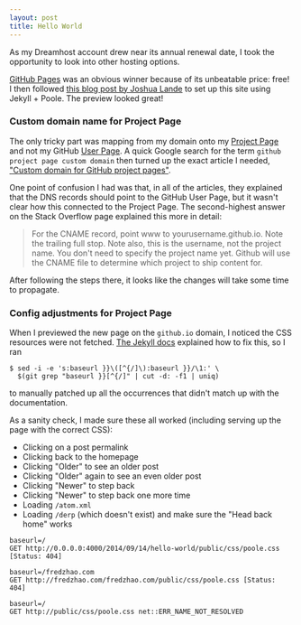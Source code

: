 ```yaml
---
layout: post
title: Hello World
---
```


As my Dreamhost account drew near its annual renewal date, I took the opportunity to look into other hosting options.

[GitHub Pages](https://pages.github.com/) was an obvious winner because of its unbeatable price: free! I then followed [this blog post by Joshua Lande](http://joshualande.com/jekyll-github-pages-poole/) to set up this site using Jekyll + Poole. The preview looked great!

### Custom domain name for Project Page

The only tricky part was mapping from my domain onto my [Project Page](https://github.com/frdzy/fredzhao.com) and not my GitHub [User Page](https://frdzy.github.io). A quick Google search for the term `github project page custom domain` then turned up the exact article I needed, ["Custom domain for GitHub project pages"](http://stackoverflow.com/questions/9082499/custom-domain-for-github-project-pages).

One point of confusion I had was that, in all of the articles, they explained that the DNS records should point to the GitHub User Page, but it wasn't clear how this connected to the Project Page. The second-highest answer on the Stack Overflow page explained this more in detail:

> For the CNAME record, point www to yourusername.github.io. Note the trailing full stop. Note also, this is the username, not the project name. You don't need to specify the project name yet. Github will use the CNAME file to determine which project to ship content for.

After following the steps there, it looks like the changes will take some time to propagate.

### Config adjustments for Project Page

When I previewed the new page on the `github.io` domain, I noticed the CSS resources were not fetched. [The Jekyll docs](http://jekyllrb.com/docs/github-pages/#project-page-url-structure) explained how to fix this, so I ran

```
$ sed -i -e 's:baseurl }}\([^{/]\):baseurl }}/\1:' \
  $(git grep "baseurl }}[^{/]" | cut -d: -f1 | uniq)
```

to manually patched up all the occurrences that didn't match up with the documentation.

As a sanity check, I made sure these all worked (including serving up the page with the correct CSS):

* Clicking on a post permalink
* Clicking back to the homepage
* Clicking "Older" to see an older post
* Clicking "Older" again to see an even older post
* Clicking "Newer" to step back
* Clicking "Newer" to step back one more time
* Loading `/atom.xml`
* Loading `/derp` (which doesn't exist) and make sure the "Head back home" works

```
baseurl=/
GET http://0.0.0.0:4000/2014/09/14/hello-world/public/css/poole.css [Status: 404]

baseurl=/fredzhao.com
GET http://fredzhao.com/fredzhao.com/public/css/poole.css [Status: 404]

baseurl=/
GET http://public/css/poole.css net::ERR_NAME_NOT_RESOLVED
```
